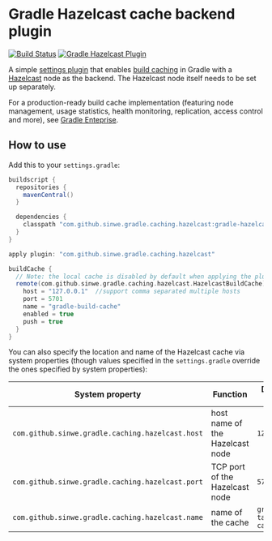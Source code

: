 # Gradle Hazelcast cache backend plugin

[![Build Status](https://travis-ci.org/sinwe/gradle-hazelcast-plugin.svg?branch=master)](https://travis-ci.org/sinwe/gradle-hazelcast-plugin)
[![Gradle Hazelcast Plugin](https://maven-badges.herokuapp.com/maven-central/com.github.sinwe.gradle.caching.hazelcast/gradle-hazelcast-plugin/badge.svg?style=plastic)](http://mvnrepository.com/artifact/com.github.sinwe.gradle.caching.hazelcast/gradle-hazelcast-plugin)

A simple [settings plugin](https://docs.gradle.org/current/dsl/org.gradle.api.initialization.Settings.html) that enables [build caching](https://guides.gradle.org/using-build-cache/) in Gradle with a [Hazelcast](http://hazelcast.org) node as the backend. The Hazelcast node itself needs to be set up separately.

For a production-ready build cache implementation (featuring node management, usage statistics, health monitoring, replication, access control and more), see [Gradle Enteprise](https://gradle.com/build-cache).

## How to use

Add this to your `settings.gradle`:

```groovy
buildscript {
  repositories {
    mavenCentral()
  }

  dependencies {
    classpath "com.github.sinwe.gradle.caching.hazelcast:gradle-hazelcast-plugin:0.13"
  }
}

apply plugin: "com.github.sinwe.gradle.caching.hazelcast"

buildCache {
  // Note: the local cache is disabled by default when applying the plugin
  remote(com.github.sinwe.gradle.caching.hazelcast.HazelcastBuildCache) {
    host = "127.0.0.1"  //support comma separated multiple hosts
    port = 5701
    name = "gradle-build-cache"
    enabled = true
    push = true
  }
}
```

You can also specify the location and name of the Hazelcast cache via system properties (though values specified in the `settings.gradle` override the ones specified by system properties):

System property                                  | Function                        | Default value
------------------------------------------------ | ------------------------------- | ------------
`com.github.sinwe.gradle.caching.hazelcast.host` | host name of the Hazelcast node | `127.0.0.1`
`com.github.sinwe.gradle.caching.hazelcast.port` | TCP port of the Hazelcast node  | `5701`
`com.github.sinwe.gradle.caching.hazelcast.name` | name of the cache               | `gradle-task-cache`
